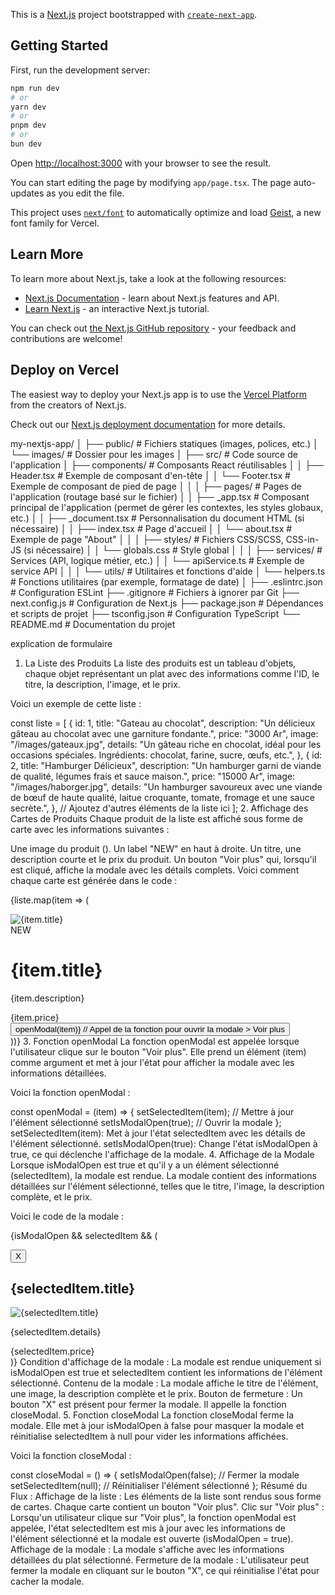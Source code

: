 This is a [Next.js](https://nextjs.org) project bootstrapped with [`create-next-app`](https://nextjs.org/docs/app/api-reference/cli/create-next-app).

## Getting Started

First, run the development server:

```bash
npm run dev
# or
yarn dev
# or
pnpm dev
# or
bun dev
```

Open [http://localhost:3000](http://localhost:3000) with your browser to see the result.

You can start editing the page by modifying `app/page.tsx`. The page auto-updates as you edit the file.

This project uses [`next/font`](https://nextjs.org/docs/app/building-your-application/optimizing/fonts) to automatically optimize and load [Geist](https://vercel.com/font), a new font family for Vercel.

## Learn More

To learn more about Next.js, take a look at the following resources:

- [Next.js Documentation](https://nextjs.org/docs) - learn about Next.js features and API.
- [Learn Next.js](https://nextjs.org/learn) - an interactive Next.js tutorial.

You can check out [the Next.js GitHub repository](https://github.com/vercel/next.js) - your feedback and contributions are welcome!

## Deploy on Vercel

The easiest way to deploy your Next.js app is to use the [Vercel Platform](https://vercel.com/new?utm_medium=default-template&filter=next.js&utm_source=create-next-app&utm_campaign=create-next-app-readme) from the creators of Next.js.

Check out our [Next.js deployment documentation](https://nextjs.org/docs/app/building-your-application/deploying) for more details.

my-nextjs-app/
│
├── public/               # Fichiers statiques (images, polices, etc.)
│   └── images/           # Dossier pour les images
│
├── src/                  # Code source de l'application
│   ├── components/       # Composants React réutilisables
│   │   ├── Header.tsx    # Exemple de composant d'en-tête
│   │   └── Footer.tsx    # Exemple de composant de pied de page
│   │
│   ├── pages/            # Pages de l'application (routage basé sur le fichier)
│   │   ├── _app.tsx      # Composant principal de l'application (permet de gérer les contextes, les styles globaux, etc.)
│   │   ├── _document.tsx # Personnalisation du document HTML (si nécessaire)
│   │   ├── index.tsx     # Page d'accueil
│   │   └── about.tsx     # Exemple de page "About"
│   │
│   ├── styles/           # Fichiers CSS/SCSS, CSS-in-JS (si nécessaire)
│   │   └── globals.css   # Style global
│   │
│   ├── services/         # Services (API, logique métier, etc.)
│   │   └── apiService.ts # Exemple de service API
│   │
│   └── utils/            # Utilitaires et fonctions d'aide
│       └── helpers.ts    # Fonctions utilitaires (par exemple, formatage de date)
│
├── .eslintrc.json        # Configuration ESLint
├── .gitignore            # Fichiers à ignorer par Git
├── next.config.js        # Configuration de Next.js
├── package.json          # Dépendances et scripts de projet
├── tsconfig.json         # Configuration TypeScript
└── README.md             # Documentation du projet


explication de formulaire 
1. La Liste des Produits
La liste des produits est un tableau d'objets, chaque objet représentant un plat avec des informations comme l'ID, le titre, la description, l'image, et le prix.

Voici un exemple de cette liste :

const liste = [
  {
    id: 1,
    title: "Gateau au chocolat",
    description: "Un délicieux gâteau au chocolat avec une garniture fondante.",
    price: "3000 Ar",
    image: "/images/gateaux.jpg",
    details: "Un gâteau riche en chocolat, idéal pour les occasions spéciales. Ingrédients: chocolat, farine, sucre, œufs, etc.",
  },
  {
    id: 2,
    title: "Hamburger Délicieux",
    description: "Un hamburger garni de viande de qualité, légumes frais et sauce maison.",
    price: "15000 Ar",
    image: "/images/haborger.jpg",
    details: "Un hamburger savoureux avec une viande de bœuf de haute qualité, laitue croquante, tomate, fromage et une sauce secrète.",
  },
  // Ajoutez d'autres éléments de la liste ici
];
2. Affichage des Cartes de Produits
Chaque produit de la liste est affiché sous forme de carte avec les informations suivantes :

Une image du produit (<img />).
Un label "NEW" en haut à droite.
Un titre, une description courte et le prix du produit.
Un bouton "Voir plus" qui, lorsqu'il est cliqué, affiche la modale avec les détails complets.
Voici comment chaque carte est générée dans le code :


{liste.map(item => (
  <div key={item.id} className="bg-white rounded-xl shadow-md overflow-hidden w-72 hover:shadow-lg transform hover:-translate-y-1 transition-all duration-300 ml-6">
    <div className="relative">
      <img src={item.image} alt={item.title} className="w-full h-48 object-cover" />
      <div className="absolute top-2 right-2 bg-red-600 text-white text-xs px-2 py-1 rounded-lg">
        NEW
      </div>
    </div>
    <div className="p-4">
      <h1 className="text-lg font-semibold text-gray-800">{item.title}</h1>
      <p className="text-sm text-gray-500 mt-1">{item.description}</p>
      <div className="mt-4 flex justify-between items-center">
        <span className="text-red-600 font-bold text-lg">{item.price}</span>
        <button
          className="bg-red-600 text-white px-3 py-1 text-sm rounded-md hover:bg-red-700"
          onClick={() => openModal(item)} // Appel de la fonction pour ouvrir la modale
        >
          Voir plus
        </button>
      </div>
    </div>
  </div>
))}
3. Fonction openModal
La fonction openModal est appelée lorsque l'utilisateur clique sur le bouton "Voir plus". Elle prend un élément (item) comme argument et met à jour l'état pour afficher la modale avec les informations détaillées.

Voici la fonction openModal :


const openModal = (item) => {
  setSelectedItem(item);      // Mettre à jour l'élément sélectionné
  setIsModalOpen(true);       // Ouvrir la modale
};
setSelectedItem(item): Met à jour l'état selectedItem avec les détails de l'élément sélectionné.
setIsModalOpen(true): Change l'état isModalOpen à true, ce qui déclenche l'affichage de la modale.
4. Affichage de la Modale
Lorsque isModalOpen est true et qu'il y a un élément sélectionné (selectedItem), la modale est rendue. La modale contient des informations détaillées sur l'élément sélectionné, telles que le titre, l'image, la description complète, et le prix.

Voici le code de la modale :


{isModalOpen && selectedItem && (
  <div className="fixed inset-0 bg-gray-500 bg-opacity-50 flex justify-center items-center">
    <div className="bg-white p-6 rounded-xl w-96 shadow-lg">
      <button
        className="absolute top-2 right-2 text-gray-600 font-bold"
        onClick={closeModal} // Fonction pour fermer la modale
      >
        X
      </button>
      <h2 className="text-2xl font-semibold">{selectedItem.title}</h2>
      <img src={selectedItem.image} alt={selectedItem.title} className="w-full h-48 object-cover mt-4" />
      <p className="text-sm text-gray-500 mt-4">{selectedItem.details}</p>
      <div className="mt-4">
        <span className="text-red-600 font-bold text-lg">{selectedItem.price}</span>
      </div>
    </div>
  </div>
)}
Condition d'affichage de la modale : La modale est rendue uniquement si isModalOpen est true et selectedItem contient les informations de l'élément sélectionné.
Contenu de la modale : La modale affiche le titre de l'élément, une image, la description complète et le prix.
Bouton de fermeture : Un bouton "X" est présent pour fermer la modale. Il appelle la fonction closeModal.
5. Fonction closeModal
La fonction closeModal ferme la modale. Elle met à jour isModalOpen à false pour masquer la modale et réinitialise selectedItem à null pour vider les informations affichées.

Voici la fonction closeModal :


const closeModal = () => {
  setIsModalOpen(false);   // Fermer la modale
  setSelectedItem(null);   // Réinitialiser l'élément sélectionné
};
Résumé du Flux :
Affichage de la liste : Les éléments de la liste sont rendus sous forme de cartes. Chaque carte contient un bouton "Voir plus".
Clic sur "Voir plus" : Lorsqu'un utilisateur clique sur "Voir plus", la fonction openModal est appelée, l'état selectedItem est mis à jour avec les informations de l'élément sélectionné et la modale est ouverte (isModalOpen = true).
Affichage de la modale : La modale s'affiche avec les informations détaillées du plat sélectionné.
Fermeture de la modale : L'utilisateur peut fermer la modale en cliquant sur le bouton "X", ce qui réinitialise l'état pour cacher la modale.
